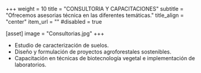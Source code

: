 +++
weight = 10
title = "CONSULTORIA Y CAPACITACIONES"
subtitle = "Ofrecemos asesorias técnica en las diferentes temáticas."
title_align = "center"
item_url = ""
#disabled = true

[asset]
  image = "Consultorias.jpg"
+++

- Estudio de caracterización de suelos.
- Diseño y formulación de proyectos agroforestales sostenibles.
- Capacitación en técnicas de biotecnología vegetal e implementación de laboratorios.

